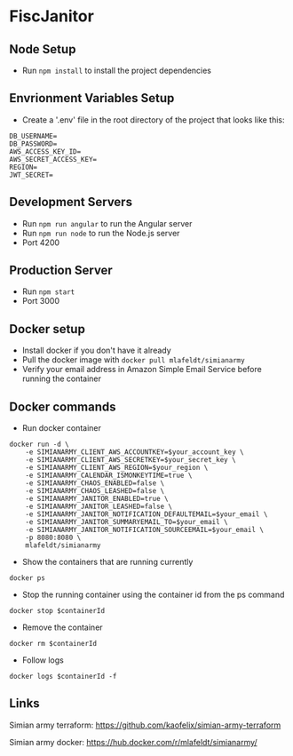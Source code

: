 # FiscJanitor

## Node Setup
* Run `npm install` to install the project dependencies

## Envrionment Variables Setup
* Create a '.env' file in the root directory of the project that looks like this:
```
DB_USERNAME=
DB_PASSWORD=
AWS_ACCESS_KEY_ID=
AWS_SECRET_ACCESS_KEY=
REGION=
JWT_SECRET=
``` 

## Development Servers
* Run `npm run angular` to run the Angular server
* Run `npm run node` to run the Node.js server
* Port 4200

## Production Server
* Run `npm start`
* Port 3000

## Docker setup
* Install docker if you don't have it already
* Pull the docker image with `docker pull mlafeldt/simianarmy`
* Verify your email address in Amazon Simple Email Service before running the container

## Docker commands
* Run docker container
```
docker run -d \
    -e SIMIANARMY_CLIENT_AWS_ACCOUNTKEY=$your_account_key \
    -e SIMIANARMY_CLIENT_AWS_SECRETKEY=$your_secret_key \
    -e SIMIANARMY_CLIENT_AWS_REGION=$your_region \
    -e SIMIANARMY_CALENDAR_ISMONKEYTIME=true \
    -e SIMIANARMY_CHAOS_ENABLED=false \
    -e SIMIANARMY_CHAOS_LEASHED=false \
    -e SIMIANARMY_JANITOR_ENABLED=true \
    -e SIMIANARMY_JANITOR_LEASHED=false \
    -e SIMIANARMY_JANITOR_NOTIFICATION_DEFAULTEMAIL=$your_email \
    -e SIMIANARMY_JANITOR_SUMMARYEMAIL_TO=$your_email \
    -e SIMIANARMY_JANITOR_NOTIFICATION_SOURCEEMAIL=$your_email \
    -p 8080:8080 \
    mlafeldt/simianarmy
```
* Show the containers that are running currently
```
docker ps
```

* Stop the running container using the container id from the ps command 
```
docker stop $containerId
``` 

* Remove the container
```
docker rm $containerId
```

* Follow logs
```
docker logs $containerId -f
```

## Links
Simian army terraform:
https://github.com/kaofelix/simian-army-terraform

Simian army docker:
https://hub.docker.com/r/mlafeldt/simianarmy/